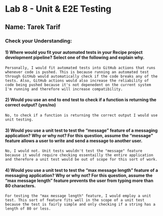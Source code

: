 # Lab 8 - Unit & E2E Testing
## Name: Tarek Tarif
### Check your Understanding:

#### 1) Where would you fit your automated tests in your Recipe project development pipeline? Select one of the following and explain why.
```
Personally, I would fit automated tests into GitHub actions that runs whenever code is pushed. This is because running an automated test through GitHub would automatically check if the code breaks any of the tests. Also, GitHub actions would also increase the reliability of code being pushed because it's not depenedent on the current system I'm running and therefore will increase compatibility.
```
#### 2) Would you use an end to end test to check if a function is returning the correct output? (yes/no)
```
No, to check if a function is returning the correct output I would use unit testing.
```
#### 3) Would you use a unit test to test the “message” feature of a messaging application? Why or why not? For this question, assume the “message” feature allows a user to write and send a message to another user.
 ```
 No, I would not. Unit tests wouldn't test the "message" feature because it would require checking essentailly the entire application and therefore a unit test would be out of scope for this sort of work.
```
#### 4) Would you use a unit test to test the “max message length” feature of a messaging application? Why or why not? For this question, assume the “max message length” feature prevents the user from typing more than 80 characters.
 ```
 For testing the "max message length" feature, I would employ a unit test. This sort of feature fits well in the scope of a unit test because the test is fairly simple and only checking if a string has a length of 80 or less.
 ```